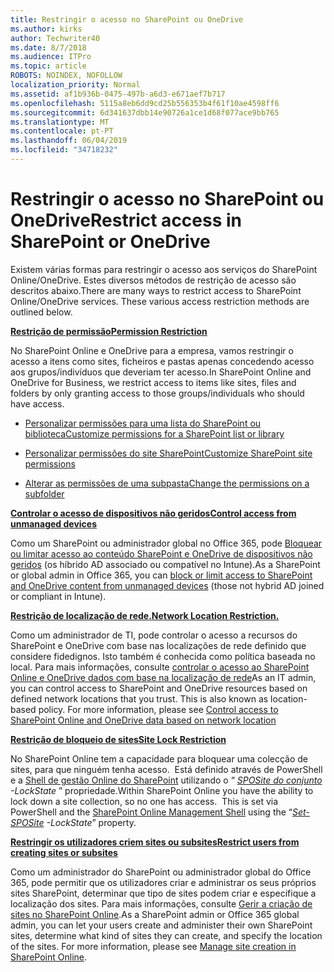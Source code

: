 ```yaml
---
title: Restringir o acesso no SharePoint ou OneDrive
ms.author: kirks
author: Techwriter40
ms.date: 8/7/2018
ms.audience: ITPro
ms.topic: article
ROBOTS: NOINDEX, NOFOLLOW
localization_priority: Normal
ms.assetid: af1b936b-0475-497b-a6d3-e671aef7b717
ms.openlocfilehash: 5115a8eb6dd9cd25b556353b4f61f10ae4598ff6
ms.sourcegitcommit: 6d341637dbb14e90726a1ce1d68f077ace9bb765
ms.translationtype: MT
ms.contentlocale: pt-PT
ms.lasthandoff: 06/04/2019
ms.locfileid: "34718232"
---
```

# <a name="restrict-access-in-sharepoint-or-onedrive"></a><span data-ttu-id="6341a-102">Restringir o acesso no SharePoint ou OneDrive</span><span class="sxs-lookup"><span data-stu-id="6341a-102">Restrict access in SharePoint or OneDrive</span></span>

<p><span data-ttu-id="6341a-103"><span style="mso-bidi-font-family: Calibri; mso-bidi-theme-font: minor-latin;">Existem várias formas para restringir o acesso aos serviços do SharePoint Online/OneDrive. Estes diversos métodos de restrição de acesso são descritos abaixo.</span></span><span class="sxs-lookup"><span data-stu-id="6341a-103"><span style="mso-bidi-font-family: Calibri; mso-bidi-theme-font: minor-latin;">There are many ways to restrict access to SharePoint Online/OneDrive services. These various access restriction methods are outlined below. </span></span></span></p> <p><span data-ttu-id="6341a-104"><strong style="mso-bidi-font-weight: normal;"><u><span style="mso-bidi-font-family: Calibri; mso-bidi-theme-font: minor-latin;">Restrição de permissão</span></u></strong></span><span class="sxs-lookup"><span data-stu-id="6341a-104"><strong style="mso-bidi-font-weight: normal;"><u><span style="mso-bidi-font-family: Calibri; mso-bidi-theme-font: minor-latin;">Permission Restriction</span></u></strong></span></span></p> <p><span data-ttu-id="6341a-105"><span style="mso-bidi-font-family: Calibri; mso-bidi-theme-font: minor-latin;">No SharePoint Online e OneDrive para a empresa, vamos restringir o acesso a itens como sites, ficheiros e pastas apenas concedendo acesso aos grupos/indivíduos que deveriam ter acesso.</span></span><span class="sxs-lookup"><span data-stu-id="6341a-105"><span style="mso-bidi-font-family: Calibri; mso-bidi-theme-font: minor-latin;">In SharePoint Online and OneDrive for Business, we restrict access to items like sites, files and folders by only granting access to those groups/individuals who should have access.</span></span></span></p> <ul> <li><span data-ttu-id="6341a-106"><span style="mso-bidi-font-family: Calibri; mso-bidi-theme-font: minor-latin;"><a href="https://support.office.com/en-us/article/Customize-permissions-for-a-SharePoint-list-or-library-02d770f3-59eb-4910-a608-5f84cc297782">Personalizar permissões para uma lista do SharePoint ou biblioteca</a></span></span><span class="sxs-lookup"><span data-stu-id="6341a-106"><span style="mso-bidi-font-family: Calibri; mso-bidi-theme-font: minor-latin;"><a href="https://support.office.com/en-us/article/Customize-permissions-for-a-SharePoint-list-or-library-02d770f3-59eb-4910-a608-5f84cc297782">Customize permissions for a SharePoint list or library</a></span></span></span></li> </ul> <ul> <li><span data-ttu-id="6341a-107"><span style="mso-bidi-font-family: Calibri; mso-bidi-theme-font: minor-latin;"><a href="https://docs.microsoft.com/en-us/sharepoint/customize-sharepoint-site-permissions">Personalizar permissões do site SharePoint</a></span></span><span class="sxs-lookup"><span data-stu-id="6341a-107"><span style="mso-bidi-font-family: Calibri; mso-bidi-theme-font: minor-latin;"><a href="https://docs.microsoft.com/en-us/sharepoint/customize-sharepoint-site-permissions">Customize SharePoint site permissions</a></span></span></span></li> </ul> <ul> <li><span data-ttu-id="6341a-108"><span style="mso-bidi-font-family: Calibri; mso-bidi-theme-font: minor-latin;"><a href="https://support.office.com/en-us/article/Change-the-permissions-on-a-subfolder-5427BD7C-F20A-4F75-8CF2-5359DD45A1A6">Alterar as permissões de uma subpasta</a></span></span><span class="sxs-lookup"><span data-stu-id="6341a-108"><span style="mso-bidi-font-family: Calibri; mso-bidi-theme-font: minor-latin;"><a href="https://support.office.com/en-us/article/Change-the-permissions-on-a-subfolder-5427BD7C-F20A-4F75-8CF2-5359DD45A1A6">Change the permissions on a subfolder</a></span></span></span></li> </ul> <p><span data-ttu-id="6341a-109"><strong style="mso-bidi-font-weight: normal;"><u><span style="mso-bidi-font-family: Calibri; mso-bidi-theme-font: minor-latin;">Controlar o acesso de dispositivos não geridos</span></u></strong></span><span class="sxs-lookup"><span data-stu-id="6341a-109"><strong style="mso-bidi-font-weight: normal;"><u><span style="mso-bidi-font-family: Calibri; mso-bidi-theme-font: minor-latin;">Control access from unmanaged devices</span></u></strong></span></span></p> <p><span data-ttu-id="6341a-110"><span style="mso-bidi-font-family: Calibri; mso-bidi-theme-font: minor-latin;">Como um SharePoint ou administrador global no Office 365, pode <a href="https://docs.microsoft.com/en-us/sharepoint/control-access-from-unmanaged-devices">Bloquear ou limitar acesso ao conteúdo SharePoint e OneDrive de dispositivos não geridos</a> (os híbrido AD associado ou compatível no Intune).</span></span><span class="sxs-lookup"><span data-stu-id="6341a-110"><span style="mso-bidi-font-family: Calibri; mso-bidi-theme-font: minor-latin;">As a SharePoint or global admin in Office 365, you can <a href="https://docs.microsoft.com/en-us/sharepoint/control-access-from-unmanaged-devices">block or limit access to SharePoint and OneDrive content from unmanaged devices</a> (those not hybrid AD joined or compliant in Intune).</span></span></span></p> <p><span data-ttu-id="6341a-111"><strong style="mso-bidi-font-weight: normal;"><u><span style="mso-bidi-font-family: Calibri; mso-bidi-theme-font: minor-latin;">Restrição de localização de rede.</span></u></strong></span><span class="sxs-lookup"><span data-stu-id="6341a-111"><strong style="mso-bidi-font-weight: normal;"><u><span style="mso-bidi-font-family: Calibri; mso-bidi-theme-font: minor-latin;">Network Location Restriction. </span></u></strong></span></span></p> <p><span data-ttu-id="6341a-112"><span style="mso-bidi-font-family: Calibri; mso-bidi-theme-font: minor-latin;">Como um administrador de TI, pode controlar o acesso a recursos do SharePoint e OneDrive com base nas localizações de rede definido que considere fidedignos. Isto também é conhecida como política baseada no local. Para mais informações, consulte <a href="https://docs.microsoft.com/en-us/sharepoint/control-access-based-on-network-location">controlar o acesso ao SharePoint Online e OneDrive dados com base na localização de rede</a></span></span><span class="sxs-lookup"><span data-stu-id="6341a-112"><span style="mso-bidi-font-family: Calibri; mso-bidi-theme-font: minor-latin;">As an IT admin, you can control access to SharePoint and OneDrive resources based on defined network locations that you trust. This is also known as location-based policy. For more information, please see <a href="https://docs.microsoft.com/en-us/sharepoint/control-access-based-on-network-location">Control access to SharePoint Online and OneDrive data based on network location</a></span></span></span></p> <p><span data-ttu-id="6341a-113"><strong style="mso-bidi-font-weight: normal;"><u><span style="mso-bidi-font-family: Calibri; mso-bidi-theme-font: minor-latin;">Restrição de bloqueio de sites</span></u></strong></span><span class="sxs-lookup"><span data-stu-id="6341a-113"><strong style="mso-bidi-font-weight: normal;"><u><span style="mso-bidi-font-family: Calibri; mso-bidi-theme-font: minor-latin;">Site Lock Restriction </span></u></strong></span></span></p> <p><span data-ttu-id="6341a-114"><span style="mso-bidi-font-family: Calibri; mso-bidi-theme-font: minor-latin;">No SharePoint Online tem a capacidade para bloquear uma colecção de sites, para que ninguém tenha acesso. &nbsp;Está definido através de PowerShell e a <a href="https://docs.microsoft.com/en-us/powershell/sharepoint/sharepoint-online/connect-sharepoint-online?view=sharepoint-ps">Shell de gestão Online do SharePoint</a> utilizando o &ldquo; <em style="mso-bidi-font-style: normal;"><a href="https://docs.microsoft.com/en-us/powershell/module/sharepoint-online/set-sposite?view=sharepoint-ps">SPOSite do conjunto</a></em> <em style="mso-bidi-font-style: normal;"> -LockState</em> &rdquo; propriedade.</span></span><span class="sxs-lookup"><span data-stu-id="6341a-114"><span style="mso-bidi-font-family: Calibri; mso-bidi-theme-font: minor-latin;">Within SharePoint Online you have the ability to lock down a site collection, so no one has access. &nbsp;This is set via PowerShell and the <a href="https://docs.microsoft.com/en-us/powershell/sharepoint/sharepoint-online/connect-sharepoint-online?view=sharepoint-ps">SharePoint Online Management Shell</a> using the &ldquo;<em style="mso-bidi-font-style: normal;"><a href="https://docs.microsoft.com/en-us/powershell/module/sharepoint-online/set-sposite?view=sharepoint-ps">Set-SPOSite</a></em><em style="mso-bidi-font-style: normal;"> -LockState</em>&rdquo; property. </span></span></span></p> <p><span data-ttu-id="6341a-115"><strong style="mso-bidi-font-weight: normal;"><u><span style="mso-bidi-font-family: Calibri; mso-bidi-theme-font: minor-latin;">Restringir os utilizadores criem sites ou subsites</span></u></strong></span><span class="sxs-lookup"><span data-stu-id="6341a-115"><strong style="mso-bidi-font-weight: normal;"><u><span style="mso-bidi-font-family: Calibri; mso-bidi-theme-font: minor-latin;">Restrict users from creating sites or subsites</span></u></strong></span></span></p> <p><span data-ttu-id="6341a-116"><span style="mso-bidi-font-family: Calibri; mso-bidi-theme-font: minor-latin;">Como um administrador do SharePoint ou administrador global do Office 365, pode permitir que os utilizadores criar e administrar os seus próprios sites SharePoint, determinar que tipo de sites podem criar e especifique a localização dos sites. Para mais informações, consulte <a href="https://docs.microsoft.com/en-us/sharepoint/manage-site-creation">Gerir a criação de sites no SharePoint Online</a>.</span></span><span class="sxs-lookup"><span data-stu-id="6341a-116"><span style="mso-bidi-font-family: Calibri; mso-bidi-theme-font: minor-latin;">As a SharePoint admin or Office 365 global admin, you can let your users create and administer their own SharePoint sites, determine what kind of sites they can create, and specify the location of the sites. For more information, please see <a href="https://docs.microsoft.com/en-us/sharepoint/manage-site-creation">Manage site creation in SharePoint Online</a>. </span></span></span></p>

